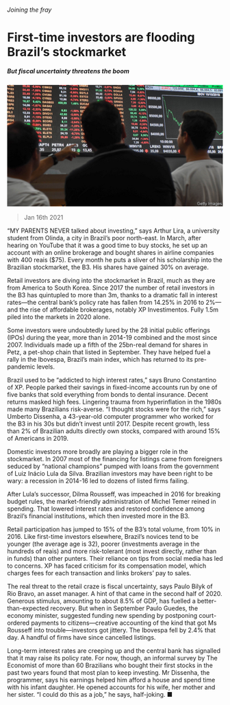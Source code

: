 ###### Joining the fray

# First-time investors are flooding Brazil’s stockmarket 

##### But fiscal uncertainty threatens the boom 

![image](images/20210116_fnp504.jpg) 

> Jan 16th 2021 


“MY PARENTS NEVER talked about investing,” says Arthur Lira, a university student from Olinda, a city in Brazil’s poor north-east. In March, after hearing on YouTube that it was a good time to buy stocks, he set up an account with an online brokerage and bought shares in airline companies with 400 reais ($75). Every month he puts a sliver of his scholarship into the Brazilian stockmarket, the B3. His shares have gained 30% on average.


Retail investors are diving into the stockmarket in Brazil, much as they are from America to South Korea. Since 2017 the number of retail investors in the B3 has quintupled to more than 3m, thanks to a dramatic fall in interest rates—the central bank’s policy rate has fallen from 14.25% in 2016 to 2%—and the rise of affordable brokerages, notably XP Investimentos. Fully 1.5m piled into the markets in 2020 alone.



Some investors were undoubtedly lured by the 28 initial public offerings (IPOs) during the year, more than in 2014-19 combined and the most since 2007. Individuals made up a fifth of the 25bn-real demand for shares in Petz, a pet-shop chain that listed in September. They have helped fuel a rally in the Ibovespa, Brazil’s main index, which has returned to its pre-pandemic levels.


Brazil used to be “addicted to high interest rates,” says Bruno Constantino of XP. People parked their savings in fixed-income accounts run by one of five banks that sold everything from bonds to dental insurance. Decent returns masked high fees. Lingering trauma from hyperinflation in the 1980s made many Brazilians risk-averse. “I thought stocks were for the rich,” says Umberto Dissenha, a 43-year-old computer programmer who worked for the B3 in his 30s but didn’t invest until 2017. Despite recent growth, less than 2% of Brazilian adults directly own stocks, compared with around 15% of Americans in 2019.


Domestic investors more broadly are playing a bigger role in the stockmarket. In 2007 most of the financing for listings came from foreigners seduced by “national champions” pumped with loans from the government of Luiz Inácio Lula da Silva. Brazilian investors may have been right to be wary: a recession in 2014-16 led to dozens of listed firms failing.


After Lula’s successor, Dilma Rousseff, was impeached in 2016 for breaking budget rules, the market-friendly administration of Michel Temer reined in spending. That lowered interest rates and restored confidence among Brazil’s financial institutions, which then invested more in the B3.


Retail participation has jumped to 15% of the B3’s total volume, from 10% in 2016. Like first-time investors elsewhere, Brazil’s novices tend to be younger (the average age is 32), poorer (investments average in the hundreds of reais) and more risk-tolerant (most invest directly, rather than in funds) than other punters. Their reliance on tips from social media has led to concerns. XP has faced criticism for its compensation model, which charges fees for each transaction and links brokers’ pay to sales.


The real threat to the retail craze is fiscal uncertainty, says Paulo Bilyk of Rio Bravo, an asset manager. A hint of that came in the second half of 2020. Generous stimulus, amounting to about 8.5% of GDP, has fuelled a better-than-expected recovery. But when in September Paulo Guedes, the economy minister, suggested funding new spending by postponing court-ordered payments to citizens—creative accounting of the kind that got Ms Rousseff into trouble—investors got jittery. The Ibovespa fell by 2.4% that day. A handful of firms have since cancelled listings.


Long-term interest rates are creeping up and the central bank has signalled that it may raise its policy rate. For now, though, an informal survey by The Economist of more than 60 Brazilians who bought their first stocks in the past two years found that most plan to keep investing. Mr Dissenha, the programmer, says his earnings helped him afford a house and spend time with his infant daughter. He opened accounts for his wife, her mother and her sister. “I could do this as a job,” he says, half-joking. ■

